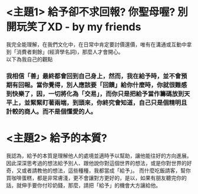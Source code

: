 # <主題1> 給予卻不求回報? 你聖母喔? 別開玩笑了XD   - by my friends
我完全能理解，在我們文化中，在日常中肯定要討價還價，唯有在溝通或互動中拿到「消費者剩餘」(經濟學名詞)，那麼人才會開心。    
以下為我自己的觀點

### 我相信「善」最終都會回到自己身上，然而，我在給予時，並不會預期有回報。當你覺得，別人應該要「回饋」給你什麼時，你就很難感到快樂了，因，一切將化為「交易」，而你只是把給予當作籌碼放到天平上，並緊緊盯著兩端，到頭來，你終究會知道，自己只是個精明且計較的商人。而不是個懂愛的人。

# <主題2> 給予的本質?

我認為，給予的本質是理解他人的處境並適時予以幫助，讓他能往好的方向進展。
因此深深思考過的想法給予別人、跟他說你對這個世界的想法，或是你對世界的好奇，又或者請教他的想法，這些種種，我都當成「給予」。
而什麼吃飯請客，幫你買咖啡蛋糕，都是非常膚淺，更不會讓對方更好的，是以，如果有朋友聽完你的話，就伸手要你付珍奶錢，那麼，請把「給予」的機會大方讓給他。